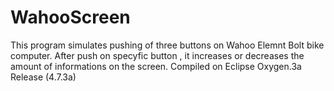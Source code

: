 # WahooScreen
This program simulates pushing of three buttons on Wahoo Elemnt Bolt bike computer. After push on specyfic button , it increases or decreases the amount of informations on the screen. Compiled on Eclipse Oxygen.3a Release (4.7.3a)
